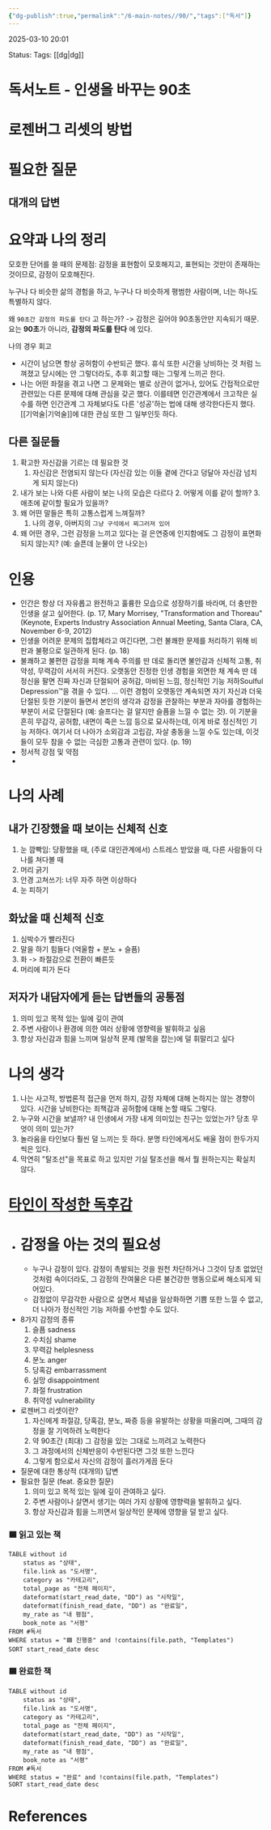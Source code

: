 ```yaml
---
{"dg-publish":true,"permalink":"/6-main-notes//90/","tags":["독서"]}
---
```


2025-03-10 20:01

Status: 
Tags: [[dg\|dg]]


# 독서노트 - 인생을 바꾸는 90초

# 로젠버그 리셋의 방법


# 필요한 질문



## 대개의 답변

# 요약과 나의 정리
모호한 단어를 쓸 때의 문제점: 감정을 표현함이 모호해지고, 표현되는 것만이 존재하는 것이므로, 감정이 모호해진다.

누구나 다 비슷한 삶의 경험을 하고, 누구나 다 비슷하게 평범한 사람이며, 너는 하나도 특별하지 않다.

왜 ``90초간 감정의 파도를 탄다`` 고 하는가? -> 감정은 길어야 90초동안만 지속되기 때문. 요는 **90초**가 아니라, **감정의 파도를 탄다** 에 있다.


나의 경우 회고
- 시간이 남으면 항상 공허함이 수반되곤 했다. 휴식 또한 시간을 낭비하는 것 처럼 느껴졌고 당시에는 안 그렇더라도, 추후 회고할 때는 그렇게 느끼곤 한다.
- 나는 어떤 좌절을 겪고 나면 그 문제와는 별로 상관이 없거나, 있어도 간접적으로만 관련있는 다른 문제에 대해 관심을 갖곤 했다. 이를테면 인간관계에서 크고작은 실수를 하면 인간관계 그 자체보다도 다른 '성공'하는 법에 대해 생각한다든지 했다. [[기억술\|기억술]]에 대한 관심 또한 그 일부인듯 하다.

## 다른 질문들
1. 확고한 자신감을 기르는 데 필요한 것
	1. 자신감은 전염되지 않는다 (자신감 있는 이들 곁에 간다고 덩달아 자신감 넘치게 되지 않는다)
2. 내가 보는 나와 다른 사람이 보는 나의 모습은 다르다
	2. 어떻게 이를 같이 할까?
	3. 애초에 같이할 필요가 있을까?
3. 왜 어떤 말들은 특히 고통스럽게 느껴질까?
	1. 나의 경우, 아버지의 ``그냥 구석에서 찌그러져 있어`` 
4. 왜 어떤 경우, 그런 감정을 느끼고 있다는 걸 은연중에 인지함에도 그 감정이 표면화 되지 않는지? (예: 슬픈데 눈물이 안 나오는)

# 인용
- 인간은 항상 더 자유롭고 완전하고 훌륭한 모습으로 성장하기를 바라며, 더 충만한 인생을 살고 싶어한다. (p. 17, Mary Morrisey, "Transformation and Thoreau" (Keynote, Experts Industry Association Annual Meeting, Santa Clara, CA, November 6-9, 2012)
- 인생을 어려운 문제의 집합체라고 여긴다면, 그런 불쾌한 문제를 처리하기 위해 비판과 불평으로 일관하게 된다. (p. 18)
- 불쾌하고 불편한 감정을 피해 계속 주의를 딴 데로 돌리면 불안감과 신체적 고통, 취약성, 무력감이 서서히 커진다. 오랫동안 진정한 인생 경험을 외면한 채 계속 딴 데 정신을 팔면 진짜 자신과 단절되어 공허감, 마비된 느낌, 정신적인 기능 저하Soulful Depression™을 겪을 수 있다.
  … 이런 경험이 오랫동안 계속되면 자기 자신과 더욱 단절된 듯한 기분이 들면서 본인의 생각과 감정을 관찰하는 부분과 자아를 경험하는 부분이 서로 단절된다 (예: 슬프다는 걸 알지만 슬픔을 느낄 수 없는 것). 이 기분을 흔히 무감각, 공허함, 내면이 죽은 느낌 등으로 묘사하는데, 이게 바로 정신적인 기능 저하다. 여기서 더 나아가 소외감과 고립감, 자살 충동을 느낄 수도 있는데, 이것들이 모두 참을 수 없는 극심한 고통과 관련이 있다. (p. 19)
- 정서적 강점 및 약점
- 
  

# 나의 사례
## 내가 긴장했을 때 보이는 신체적 신호
1. 눈 깜빡임: 당황했을 때, (주로 대인관계에서) 스트레스 받았을 때, 다른 사람들이 다 나를 쳐다볼 때
2. 머리 긁기
3. 안경 고쳐쓰기: 너무 자주 하면 이상하다
4. 눈 피하기

## 화났을 때 신체적 신호
1. 심박수가 빨라진다
2. 말을 하기 힘들다 (억울함 + 분노 + 슬픔)
3. 화 -> 좌절감으로 전환이 빠른듯
4. 머리에 피가 돈다

## 저자가 내담자에게 듣는 답변들의 공통점
1. 의미 있고 목적 있는 일에 깊이 관여
2. 주변 사람이나 환경에 의한 여러 상황에 영향력을 발휘하고 싶음
3. 항상 자신감과 힘을 느끼며 일상적 문제 (발목을 잡는)에 덜 휘말리고 싶다

# 나의 생각
1. 나는 사고적, 방법론적 접근을 먼저 하지, 감정 자체에 대해 논하지는 않는 경향이 있다. 시간을 낭비한다는 죄책감과 공허함에 대해 논할 때도 그렇다.
2. 누구와 시간을 보낼까? 내 인생에서 가장 내게 의미있는 친구는 있었는가? 당초 무엇이 의미 있는가?
3. 놀라움을 타인보다 훨씬 덜 느끼는 듯 하다. 분명 타인에게서도 배울 점이 한두가지 씩은 있다.
4. 막연히 "탈조선"을 목표로 하고 있지만 기실 탈조선을 해서 뭘 원하는지는 확실치 않다.

# [타인이 작성한 독후감](https://m.blog.naver.com/zosen98/222138822504) 
- # 감정을 아는 것의 필요성
	- 누구나 감정이 있다. 감정이 촉발되는 것을 원천 차단하거나 그것이 당초 없었던 것처럼 속이더라도, 그 감정의 잔여물은 다른 불건강한 행동으로써 해소되게 되어있다.
	- 감정없이 무감각한 사람으로 살면서 체념을 일상화하면 기쁨 또한 느낄 수 없고, 더 나아가 정신적인 기능 저하를 수반할 수도 있다.
- 8가지 감정의 종류
	1. 슬픔 sadness
	2. 수치심 shame
	3. 무력감 helplesness
	4. 분노 anger
	5. 당혹감 embarrassment
	6. 실망 disappointment
	7. 좌절 frustration
	8. 취약성 vulnerability
- 로젠버그 리셋이란?
	1. 자신에게 좌절감, 당혹감, 분노, 짜증 등을 유발하는 상황을 떠올리며, 그때의 감정을 잘 기억하려 노력한다
	2. 약 90초간 (최대) 그 감정을 있는 그대로 느끼려고 노력한다
	3. 그 과정에서의 신체반응이 수반된다면 그것 또한 느낀다
	4. 그렇게 함으로서 자신의 감정이 흘러가게끔 둔다
- 질문에 대한 통상적 (대개의) 답변
- 필요한 질문 (feat. 중요한 질문)
	1. 의미 있고 목적 있는 일에 깊이 관여하고 싶다.
	2. 주변 사람이나 살면서 생기는 여러 가지 상황에 영향력을 발휘하고 싶다.
	3. 항상 자신감과 힘을 느끼면서 일상적인 문제에 영향을 덜 받고 싶다.

### 🟦 읽고 있는 책
```dataview
TABLE without id
    status as "상태",
    file.link as "도서명",
    category as "카테고리",
    total_page as "전체 페이지", 
    dateformat(start_read_date, "DD") as "시작일",
    dateformat(finish_read_date, "DD") as "완료일",
    my_rate as "내 평점",
    book_note as "서평"
FROM #독서 
WHERE status = "🟦 진행중" and !contains(file.path, "Templates")
SORT start_read_date desc
```

### 🟦 완료한 책
```dataview
TABLE without id
    status as "상태",
    file.link as "도서명",
    category as "카테고리",
    total_page as "전체 페이지", 
    dateformat(start_read_date, "DD") as "시작일",
    dateformat(finish_read_date, "DD") as "완료일",
    my_rate as "내 평점",
    book_note as "서평"
FROM #독서
WHERE status = "완료" and !contains(file.path, "Templates")
SORT start_read_date desc
```

# References